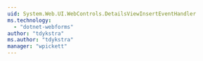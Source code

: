 ```yaml
---
uid: System.Web.UI.WebControls.DetailsViewInsertEventHandler
ms.technology: 
  - "dotnet-webforms"
author: "tdykstra"
ms.author: "tdykstra"
manager: "wpickett"
---
```

